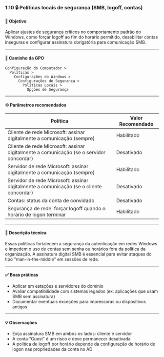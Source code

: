 ### 1.10 🔒 Políticas locais de segurança (SMB, logoff, contas)

#### 🎯 Objetivo
Aplicar ajustes de segurança críticos no comportamento padrão do Windows, como forçar logoff ao fim do horário permitido, desabilitar contas inseguras e configurar assinatura obrigatória para comunicação SMB.

---

#### 🧭 Caminho da GPO
```
Configuração do Computador >
  Políticas >
    Configurações do Windows >
      Configurações de Segurança >
        Políticas Locais >
          Opções de Segurança
```

---

#### ⚙️ Parâmetros recomendados

| Política                                                                 | Valor Recomendado |
|--------------------------------------------------------------------------|--------------------|
| Cliente de rede Microsoft: assinar digitalmente a comunicação (sempre)  | Habilitado         |
| Cliente de rede Microsoft: assinar digitalmente a comunicação (se o servidor concordar) | Desativado         |
| Servidor de rede Microsoft: assinar digitalmente a comunicação (sempre) | Habilitado         |
| Servidor de rede Microsoft: assinar digitalmente a comunicação (se o cliente concordar) | Desativado         |
| Contas: status da conta de convidado                                    | Desativado         |
| Segurança de rede: forçar logoff quando o horário de logon terminar     | Habilitado         |

---

#### 📝 Descrição técnica
Essas políticas fortalecem a segurança da autenticação em redes Windows e impedem o uso de contas sem senha ou horários fora da política da organização. A assinatura digital SMB é essencial para evitar ataques do tipo "man-in-the-middle" em sessões de rede.

---

#### ✅ Boas práticas
- Aplicar em estações e servidores do domínio
- Avaliar compatibilidade com sistemas legados (ex: aplicações que usam SMB sem assinatura)
- Documentar eventuais exceções para impressoras ou dispositivos antigos

---

#### 💡 Observações
- Exija assinatura SMB em ambos os lados: cliente e servidor
- A conta “Guest” é um risco e deve permanecer desativada
- A política de logoff por horário depende da configuração de horário de logon nas propriedades da conta no AD